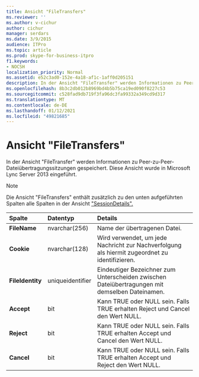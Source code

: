 ```yaml
---
title: Ansicht "FileTransfers"
ms.reviewer: ''
ms.author: v-cichur
author: cichur
manager: serdars
ms.date: 3/9/2015
audience: ITPro
ms.topic: article
ms.prod: skype-for-business-itpro
f1.keywords:
- NOCSH
localization_priority: Normal
ms.assetid: e52c3ad0-152e-4a18-af1c-1aff0d205151
description: In der Ansicht "FileTransfer" werden Informationen zu Peer-zu-Peer-Dateiübertragungssitzungen gespeichert. Diese Ansicht wurde in Microsoft Lync Server 2013 eingeführt.
ms.openlocfilehash: 8b3c2db012b8969bd4b5b75ca19ed090f8227c53
ms.sourcegitcommit: c528fad9db719f3fa96dc3fa99332a349cd9d317
ms.translationtype: MT
ms.contentlocale: de-DE
ms.lasthandoff: 01/12/2021
ms.locfileid: "49821685"
---
```

# <a name="filetransfers-view"></a>Ansicht "FileTransfers"
 
In der Ansicht "FileTransfer" werden Informationen zu Peer-zu-Peer-Dateiübertragungssitzungen gespeichert. Diese Ansicht wurde in Microsoft Lync Server 2013 eingeführt.
  
> [!NOTE]
> Die Ansicht "FileTransfers" enthält zusätzlich zu den unten aufgeführten Spalten alle Spalten in der Ansicht ["SessionDetails".](sessiondetails-0.md)
  
|**Spalte**|**Datentyp**|**Details**|
|:-----|:-----|:-----|
|**FileName** <br/> |nvarchar(256)  <br/> |Name der übertragenen Datei.  <br/> |
|**Cookie** <br/> |nvarchar(128)  <br/> |Wird verwendet, um jede Nachricht zur Nachverfolgung als hiermit zugeordnet zu identifizieren.  <br/> |
|**FileIdentity** <br/> |uniqueidentifier  <br/> |Eindeutiger Bezeichner zum Unterscheiden zwischen Dateiübertragungen mit demselben Dateinamen.  <br/> |
|**Accept** <br/> |bit  <br/> |Kann TRUE oder NULL sein. Falls TRUE erhalten Reject und Cancel den Wert NULL.  <br/> |
|**Reject** <br/> |bit  <br/> |Kann TRUE oder NULL sein. Falls TRUE erhalten Accept und Cancel den Wert NULL.  <br/> |
|**Cancel** <br/> |bit  <br/> |Kann TRUE oder NULL sein. Falls TRUE erhalten Accept und Reject den Wert NULL.  <br/> |
   

